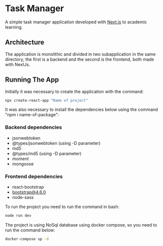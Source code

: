 # Task Manager

A simple task manager application developed with [Next.js](https://nextjs.org/) to academic learning.

## Architecture

The application is monolithic and divided in two subapplication in the same directory, the first is a backend and the second is the frontend, both made with NextJs.

## Running The App

Initially it was necessary to create the application with the command:

```bash
npx create-react-app "Name of project"
```
It was also necessary to install the dependencies below using the command "npm i name-of-package":

### Backend dependencies
- jsonwebtoken
- @types/jsonwebtoken (using -D parameter)
- md5
- @types/md5 (using -D parameter)
- moment
- mongoose

### Frontend dependencies
- react-bootstrap
- bootstrap@4.6.0 
- node-sass

To run the project you need to run the command in bash:

```bash
node run dev
```

The project is using NoSql database using docker compose, so you need to run the command below:

```bash
docker-compose up -d
```

